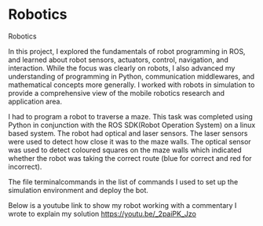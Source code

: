 # Robotics
Robotics

In this project, I explored the fundamentals of robot programming in ROS, and learned about robot sensors, actuators, control, navigation, and interaction. While the focus was clearly on robots, I also advanced my understanding of programming in Python, communication middlewares, and mathematical concepts more generally. I worked with robots in simulation to provide a comprehensive view of the mobile robotics research and application area.

I had to program a robot to traverse a maze. This task was completed using Python in conjunction with the ROS SDK(Robot Operation System) on a linux based system. The robot had optical and laser sensors. The laser sensors were used to detect how close it was to the maze walls. The optical sensor was used to detect coloured squares on the maze walls which indicated whether the robot was taking the correct route (blue for correct and red for incorrect).

The file terminalcommands in the list of commands I used to set up the simulation environment and deploy the bot.

Below is a youtube link to show my robot working with a commentary I wrote to explain my solution
https://youtu.be/_2paiPK_Jzo
